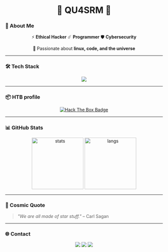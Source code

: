 <h1 align="center">🌌 QU4SRM 🌌</h1>

### 👤 About Me

<p align="center">
  ⚡ <b>Ethical Hacker</b> ☄️ <b>Programmer</b> 🛡️ <b>Cybersecurity</b>
</p>
<p align="center">
  🚀 Passionate about <b>linux, code, and the universe</b>
</p>

---

### 🛠️ Tech Stack

<p align="center">
  <img src="https://skillicons.dev/icons?i=python,linux,arch,bash,git,github,html,css,js,react,vscode,vim" />
</p>

---

### 📦 HTB profile

<p align="center">
  <a href="https://app.hackthebox.com/users/1012903">
    <img src="https://www.hackthebox.eu/badge/image/1012903" alt="Hack The Box Badge">
  </a>
</p>

---

### 📊 GitHub Stats

<p align="center">
  <img src="https://github-readme-stats.vercel.app/api?username=qu4srM&show_icons=true&theme=tokyonight" alt="stats" height="165"/>
  <img src="https://github-readme-stats.vercel.app/api/top-langs/?username=qu4srM&layout=compact&theme=tokyonight" alt="langs" height="165"/>
</p>

---

### 🔭 Cosmic Quote
> *"We are all made of star stuff."* – Carl Sagan  

---

### 🌐 Contact

<p align="center">
  <a href="https://github.com/qu4srM"><img src="https://img.shields.io/badge/GitHub-181717?style=for-the-badge&logo=github&logoColor=white"/></a>
  <a href="https://www.linkedin.com/in/"><img src="https://img.shields.io/badge/LinkedIn-0077B5?style=for-the-badge&logo=linkedin&logoColor=white"/></a>
  <a href="mailto:tuemail@domain.com"><img src="https://img.shields.io/badge/Email-D14836?style=for-the-badge&logo=gmail&logoColor=white"/></a>
</p>



